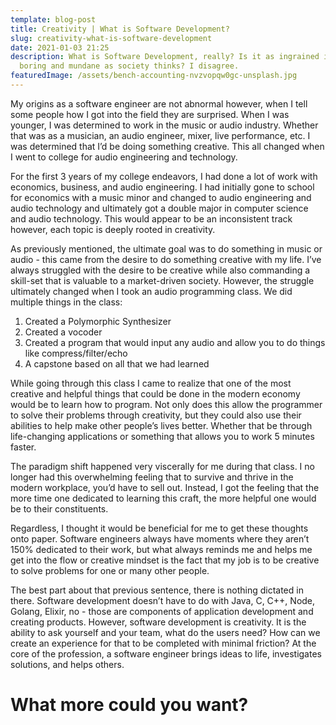```yaml
---
template: blog-post
title: Creativity | What is Software Development?
slug: creativity-what-is-software-development
date: 2021-01-03 21:25
description: What is Software Development, really? Is it as ingrained in the
  boring and mundane as society thinks? I disagree.
featuredImage: /assets/bench-accounting-nvzvopqw0gc-unsplash.jpg
---
```

My origins as a software engineer are not abnormal however, when I tell some people how I got into the field they are surprised. When I was younger, I was determined to work in the music or audio industry. Whether that was as a musician, an audio engineer, mixer, live performance, etc. I was determined that I’d be doing something creative. This all changed when I went to college for audio engineering and technology.



For the first 3 years of my college endeavors, I had done a lot of work with economics, business, and audio engineering. I had initially gone to school for economics with a music minor and changed to audio engineering and audio technology and ultimately got a double major in computer science and audio technology. This would appear to be an inconsistent track however, each topic is deeply rooted in creativity.

As previously mentioned, the ultimate goal was to do something in music or audio - this came from the desire to do something creative with my life. I’ve always struggled with the desire to be creative while also commanding a skill-set that is valuable to a market-driven society. However, the struggle ultimately changed when I took an audio programming class. We did multiple things in the class:

1. Created a Polymorphic Synthesizer
2. Created a vocoder
3. Created a program that would input any audio and allow you to do things like compress/filter/echo
4. A capstone based on all that we had learned

While going through this class I came to realize that one of the most creative and helpful things that could be done in the modern economy would be to learn how to program. Not only does this allow the programmer to solve their problems through creativity, but they could also use their abilities to help make other people’s lives better. Whether that be through life-changing applications or something that allows you to work 5 minutes faster.

The paradigm shift happened very viscerally for me during that class. I no longer had this overwhelming feeling that to survive and thrive in the modern workplace, you’d have to sell out. Instead, I got the feeling that the more time one dedicated to learning this craft, the more helpful one would be to their constituents.

Regardless, I thought it would be beneficial for me to get these thoughts onto paper. Software engineers always have moments where they aren’t 150% dedicated to their work, but what always reminds me and helps me get into the flow or creative mindset is the fact that my job is to be creative to solve problems for one or many other people.

The best part about that previous sentence, there is nothing dictated in there. Software development doesn’t have to do with Java, C, C++, Node, Golang, Elixir, no - those are components of application development and creating products. However, software development is creativity. It is the ability to ask yourself and your team, what do the users need? How can we create an experience for that to be completed with minimal friction? At the core of the profession, a software engineer brings ideas to life, investigates solutions, and helps others.

# What more could you want?